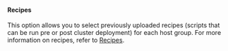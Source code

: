 #### Recipes

This option allows you to select previously uploaded recipes (scripts that can be run pre or post cluster deployment) for each host group. For more information on recipes, refer to [Recipes](recipes.md). 
